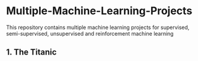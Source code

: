 # Multiple-Machine-Learning-Projects
This repository contains multiple machine learning projects for supervised, semi-supervised, unsupervised and reinforcement machine learning 


## 1. The Titanic
